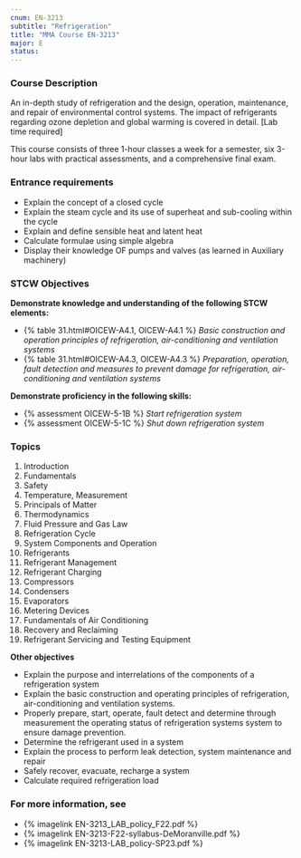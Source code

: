```yaml
---
cnum: EN-3213
subtitle: "Refrigeration"
title: "MMA Course EN-3213"
major: E
status: 
---
```


### Course Description

An in-depth study of refrigeration and the design, operation, maintenance, and repair of environmental control systems. The impact of refrigerants regarding ozone depletion and global warming is covered in detail. [Lab time required]

This course consists of three 1-hour classes a week for a semester, six 3-hour labs  with practical assessments, and a comprehensive final exam.

### Entrance requirements

* Explain the concept of a closed cycle
* Explain the steam cycle and its use of superheat and sub-cooling within the cycle
* Explain and define sensible heat and latent heat
* Calculate formulae using simple algebra
* Display their knowledge OF pumps and valves (as learned in Auxiliary machinery)


### STCW Objectives

**Demonstrate knowledge and understanding of the following STCW elements:**

* {% table 31.html#OICEW-A4.1, OICEW-A4.1 %} *Basic construction and operation principles of refrigeration, air-conditioning and ventilation systems*
* {% table 31.html#OICEW-A4.3, OICEW-A4.3 %} *Preparation, operation, fault detection and measures to prevent damage for refrigeration, air-conditioning and ventilation systems*


**Demonstrate proficiency in the following skills:**

* {% assessment OICEW-5-1B %} *Start refrigeration system*
* {% assessment OICEW-5-1C %} *Shut down refrigeration system*


### Topics

1. Introduction
2. Fundamentals
3. Safety
4. Temperature, Measurement
5. Principals of Matter
6. Thermodynamics
7. Fluid Pressure and Gas Law
8. Refrigeration Cycle
9. System Components and Operation
10. Refrigerants
11. Refrigerant Management
12. Refrigerant Charging
13. Compressors
14. Condensers
15. Evaporators
16. Metering Devices
17. Fundamentals of Air Conditioning
19. Recovery and Reclaiming
21. Refrigerant Servicing and Testing Equipment



**Other objectives**



* Explain the purpose and interrelations of the components of a refrigeration system
* Explain the basic construction and operating principles of refrigeration, air-conditioning and ventilation systems.
* Properly prepare, start, operate, fault detect and determine through measurement the operating status of  refrigeration systems system to ensure damage prevention.
* Determine the refrigerant used in a system
* Explain the process to perform leak detection, system maintenance and repair
* Safely recover, evacuate, recharge a system
* Calculate required refrigeration load


### For more information, see 

* {% imagelink EN-3213_LAB_policy_F22.pdf %} 
* {% imagelink EN-3213-F22-syllabus-DeMoranville.pdf %} 
* {% imagelink EN-3213-LAB_policy-SP23.pdf %} 



